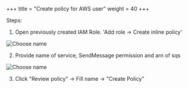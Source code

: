 +++
title = "Create policy for AWS user"
weight = 40
+++

Steps:

1. Open previously created IAM Role. 'Add role -> Create inline policy'

![Choose name](/images/subscription/subscription-10.png)

2. Provide name of service, SendMessage permission and arn of sqs

![Choose name](/images/subscription/subscription-11.png)

3. Click "Review policy" -> Fill name -> "Create Policy"
